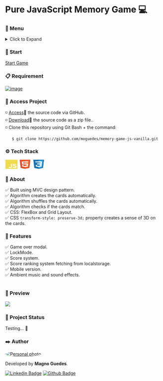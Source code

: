 # Pure JavaScript Memory Game 💻

### 🎯 Menu

<details>
<summary>Click to Expand</summary>
◽ <a href="#start">Start</a> <br>
◽ <a href="#requirement">Requirement</a> <br>
◽ <a href="#access-project">Access Project</a> <br>
◽ <a href="#techstack">Tech Stack</a> <br>
◽ <a href="#about">About</a> <br>
◽ <a href="#features">Features</a> <br>
◽ <a href="#preview">Preview</a> <br>
◽ <a href="#status">Project Status</a> <br>
◽ <a href="#author">Author</a> <br>
</details>

<h3 id="start">🚀 Start</h3>

[Start Game](https://moguedes.github.io/memory-game-js-vanilla/)

<h3 id="Requirement">📋 Requirement</h3>

[![image](https://img.shields.io/badge/Google_chrome-4285F4?style=for-the-badge&logo=Google-chrome&logoColor=white)](https://www.google.pt/intl/pt-PT/chrome/)

<h3 id="access-project">📁 Access Project</h3>

◽ <a href="https://github.com/moguedes/memory-game-js-vanilla/tree/main">Access</a>🔗 the source code via GitHub. <br>
◽ <a href="https://github.com/moguedes/memory-game-js-vanilla/archive/refs/heads/main.zip">Download</a>🔗 the source code as a zip file..<br>
◽ Clone this repository using Git Bash + the command:

       $ git clone https://github.com/moguedes/memory-game-js-vanilla.git

<h3 id="techstack">⚙️ Tech Stack</h3>

<div style="display: inline_block">
  <img align="center" alt="Magno-Js" height="30" width="40" src="https://raw.githubusercontent.com/devicons/devicon/master/icons/javascript/javascript-plain.svg">
  <img align="center" alt="Magno-HTML" height="30" width="40" src="https://raw.githubusercontent.com/devicons/devicon/master/icons/html5/html5-original.svg">
  <img align="center" alt="Magno-CSS" height="30" width="40" src="https://raw.githubusercontent.com/devicons/devicon/master/icons/css3/css3-original.svg">
</div>

<h3 id="about">📍 About</h3>

✅ Built using MVC design pattern. <br>
✅ Algorithm creates the cards automatically. <br>
✅ Algorithm shuffles the cards automatically. <br>
✅ Algorithm checks if the cards match. <br>
✅ CSS: FlexBox and Grid Layout. <br>
✅ CSS `transform-style: preserve-3d;` property creates a sense of 3D on the cards. <br>

<h3 id="features">📍 Features</h3>

✅ Game over modal. <br>
✅ LockMode. <br>
✅ Score system. <br>
✅ Score ranking system fetching from localstorage. <br>
✅ Mobile version. <br>
✅ Ambient music and sound effects. <br><br>


<h3 id="preview">🎥 Preview</h3>

<img src="./assets/images/preview-memory-game.gif" width="600px">

<h3 id="status">📌 Project Status</h3>

Testing... 🚧

<h3 id="author">✒️ Author</h3>

<a href="https://github.com/moguedes"> <img style="border-radius: 50%;" src="https://avatars.githubusercontent.com/u/90535255?s=400&u=47357d0d50166ffbbf44c5db3990d24542f06577&v=4" width="100px;" alt="Personal photo"/> </a>

Developed by **Magno Guedes**.

[![Linkedin Badge](https://img.shields.io/badge/LinkedIn-0077B5?style=for-the-badge&logo=linkedin&logoColor=white)](https://www.linkedin.com/in/magno-ot%C3%A1vio-guedes-253832236/) [![Github Badge](https://img.shields.io/badge/GitHub-100000?style=for-the-badge&logo=github&logoColor=white)](https://github.com/moguedes)
